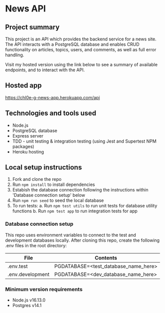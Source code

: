 # News API

## Project summary
This project is an API which provides the backend service for a news site. The API interacts with a PostgreSQL database and enables CRUD functionality on articles, topics, users, and comments, as well as full error handling. 

Visit my hosted version using the link below to see a summary of available endpoints, and to interact with the API.

## Hosted app
https://chl0e-g-news-app.herokuapp.com/api

## Technologies and tools used
* Node.js
* PostgreSQL database
* Express server
* TDD - unit testing & integration testing (using Jest and Supertest NPM packages)
* Heroku hosting

## Local setup instructions
1. Fork and clone the repo
2. Run `npm install` to install dependencies
3. Estabish the database connection following the instructions within 'Database connection setup' below
4. Run `npm run seed` to seed the local database
5. To run tests:
    a. Run `npm test utils` to run unit tests for database utility functions
    b. Run `npm test app` to run integration tests for app

### Database connection setup
This repo uses environment variables to connect to the test and development databases locally. After cloning this repo, create the following .env files in the root directory:

| File             | Contents                             |
| ---------------- | ------------------------------------ |
| .env.test        | PGDATABASE=<test_database_name_here> |
| .env.development | PGDATABASE=<dev_database_name_here>  |

### Minimum version requirements
* Node.js v16.13.0
* Postgres v14.1